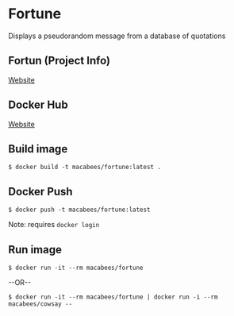 # Fortune
Displays a pseudorandom message from a database of quotations

## Fortun (Project Info)
[Website](https://en.wikipedia.org/wiki/Fortune_(Unix))

## Docker Hub
[Website](https://hub.docker.com/r/macabees/fortune/)

## Build image
`$ docker build -t macabees/fortune:latest .`

## Docker Push
`$ docker push -t macabees/fortune:latest`

Note: requires `docker login`

## Run image
`$ docker run -it --rm macabees/fortune`

--OR--

`$ docker run -it --rm macabees/fortune | docker run -i --rm macabees/cowsay --`
